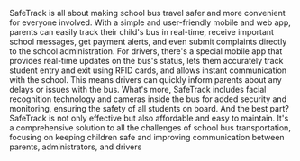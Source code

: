 SafeTrack is all about making school bus travel safer and more convenient for everyone involved. With a simple and user-friendly mobile and web app, parents can easily track their child's bus in real-time, receive important school messages, get payment alerts, and even submit complaints directly to the school administration. For drivers, there's a special mobile app that provides real-time updates on the bus's status, lets them accurately track student entry and exit using RFID cards, and allows instant communication with the school. This means drivers can quickly inform parents about any delays or issues with the bus. What's more, SafeTrack includes facial recognition technology and cameras inside the bus for added security and monitoring, ensuring the safety of all students on board. And the best part? SafeTrack is not only effective but also affordable and easy to maintain. It's a comprehensive solution to all the challenges of school bus transportation, focusing on keeping children safe and improving communication between parents, administrators, and drivers 

